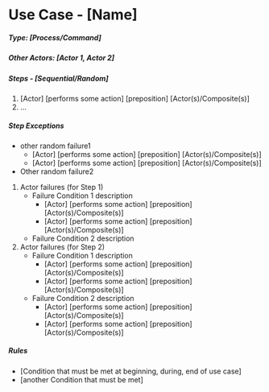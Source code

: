 ﻿# Use Case - [Name]

##### Type: [Process/Command]

##### Other Actors: [Actor 1, Actor 2]

##### Steps - [Sequential/Random]

1. [Actor] [performs some action] [preposition] [Actor(s)/Composite(s)]
2. ...

##### Step Exceptions

+ other random failure1
    + [Actor] [performs some action] [preposition] [Actor(s)/Composite(s)]
    + [Actor] [performs some action] [preposition] [Actor(s)/Composite(s)]
+ Other random failure2

1. Actor failures (for Step 1)
    + Failure Condition 1 description
        + [Actor] [performs some action] [preposition] [Actor(s)/Composite(s)]
        + [Actor] [performs some action] [preposition] [Actor(s)/Composite(s)]
    + Failure Condition 2 description
2. Actor failures (for Step 2)
    + Failure Condition 1 description
        + [Actor] [performs some action] [preposition] [Actor(s)/Composite(s)]
        + [Actor] [performs some action] [preposition] [Actor(s)/Composite(s)] 
    + Failure Condition 2 description
        + [Actor] [performs some action] [preposition] [Actor(s)/Composite(s)]
        + [Actor] [performs some action] [preposition] [Actor(s)/Composite(s)]

##### Rules

+ [Condition that must be met at beginning, during, end of use case]
+ [another Condition that must be met]